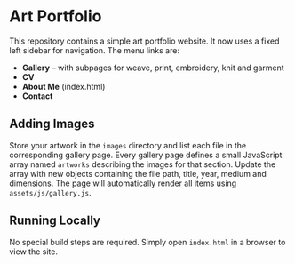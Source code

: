# Art Portfolio

This repository contains a simple art portfolio website. It now uses a fixed
left sidebar for navigation. The menu links are:

- **Gallery** – with subpages for weave, print, embroidery, knit and garment
- **CV**
- **About Me** (index.html)
- **Contact**

## Adding Images

Store your artwork in the `images` directory and list each file in the
corresponding gallery page. Every gallery page defines a small JavaScript array
named `artworks` describing the images for that section. Update the array with
new objects containing the file path, title, year, medium and dimensions. The
page will automatically render all items using `assets/js/gallery.js`.

## Running Locally

No special build steps are required. Simply open `index.html` in a browser to view the site.
